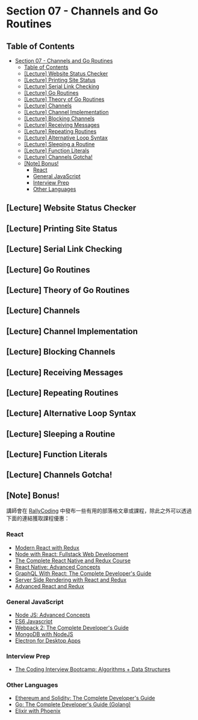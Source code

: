 # Section 07 - Channels and Go Routines

## Table of Contents

- [Section 07 - Channels and Go Routines](#section-07---channels-and-go-routines)
  - [Table of Contents](#table-of-contents)
  - [[Lecture] Website Status Checker](#lecture-website-status-checker)
  - [[Lecture] Printing Site Status](#lecture-printing-site-status)
  - [[Lecture] Serial Link Checking](#lecture-serial-link-checking)
  - [[Lecture] Go Routines](#lecture-go-routines)
  - [[Lecture] Theory of Go Routines](#lecture-theory-of-go-routines)
  - [[Lecture] Channels](#lecture-channels)
  - [[Lecture] Channel Implementation](#lecture-channel-implementation)
  - [[Lecture] Blocking Channels](#lecture-blocking-channels)
  - [[Lecture] Receiving Messages](#lecture-receiving-messages)
  - [[Lecture] Repeating Routines](#lecture-repeating-routines)
  - [[Lecture] Alternative Loop Syntax](#lecture-alternative-loop-syntax)
  - [[Lecture] Sleeping a Routine](#lecture-sleeping-a-routine)
  - [[Lecture] Function Literals](#lecture-function-literals)
  - [[Lecture] Channels Gotcha!](#lecture-channels-gotcha)
  - [[Note] Bonus!](#note-bonus)
    - [React](#react)
    - [General JavaScript](#general-javascript)
    - [Interview Prep](#interview-prep)
    - [Other Languages](#other-languages)

## [Lecture] Website Status Checker
## [Lecture] Printing Site Status
## [Lecture] Serial Link Checking
## [Lecture] Go Routines
## [Lecture] Theory of Go Routines
## [Lecture] Channels
## [Lecture] Channel Implementation
## [Lecture] Blocking Channels
## [Lecture] Receiving Messages
## [Lecture] Repeating Routines
## [Lecture] Alternative Loop Syntax
## [Lecture] Sleeping a Routine
## [Lecture] Function Literals
## [Lecture] Channels Gotcha!

## [Note] Bonus!

講師會在 [RallyCoding](https://rallycoding.com/) 中發布一些有用的部落格文章或課程，除此之外可以透過下面的連結獲取課程優惠：

### React

- [Modern React with Redux](https://www.udemy.com/react-redux/?couponCode=4MORE1234)
- [Node with React: Fullstack Web Development](https://www.udemy.com/node-with-react-fullstack-web-development/?couponCode=4MORE1234)
- [The Complete React Native and Redux Course](https://www.udemy.com/the-complete-react-native-and-redux-course/?couponCode=4MORE1234)
- [React Native: Advanced Concepts](https://www.udemy.com/react-native-advanced/?couponCode=4MORE1234)
- [GraphQL With React: The Complete Developer's Guide](https://www.udemy.com/graphql-with-react-course/?couponCode=4MORE1234)
- [Server Side Rendering with React and Redux](https://www.udemy.com/server-side-rendering-with-react-and-redux/?couponCode=4MORE1234)
- [Advanced React and Redux](https://www.udemy.com/react-redux-tutorial/?couponCode=4MORE1234)

### General JavaScript

- [Node JS: Advanced Concepts](https://www.udemy.com/advanced-node-for-developers/?couponCode=4MORE1234)
- [ES6 Javascript](https://www.udemy.com/javascript-es6-tutorial/?couponCode=4MORE1234)
- [Webpack 2: The Complete Developer's Guide](https://www.udemy.com/webpack-2-the-complete-developers-guide/?couponCode=4MORE1234)
- [MongoDB with NodeJS](https://www.udemy.com/the-complete-developers-guide-to-mongodb/?couponCode=4MORE1234)
- [Electron for Desktop Apps](https://www.udemy.com/electron-react-tutorial/?couponCode=4MORE1234)

### Interview Prep

- [The Coding Interview Bootcamp: Algorithms + Data Structures](https://www.udemy.com/coding-interview-bootcamp-algorithms-and-data-structure/?couponCode=4MORE1234)

### Other Languages

- [Ethereum and Solidity: The Complete Developer's Guide](https://www.udemy.com/ethereum-and-solidity-the-complete-developers-guide/?couponCode=4MORE1234)
- [Go: The Complete Developer's Guide (Golang)](https://www.udemy.com/go-the-complete-developers-guide/?couponCode=4MORE1234)
- [Elixir with Phoenix](https://www.udemy.com/the-complete-elixir-and-phoenix-bootcamp-and-tutorial/?couponCode=4MORE1234)
